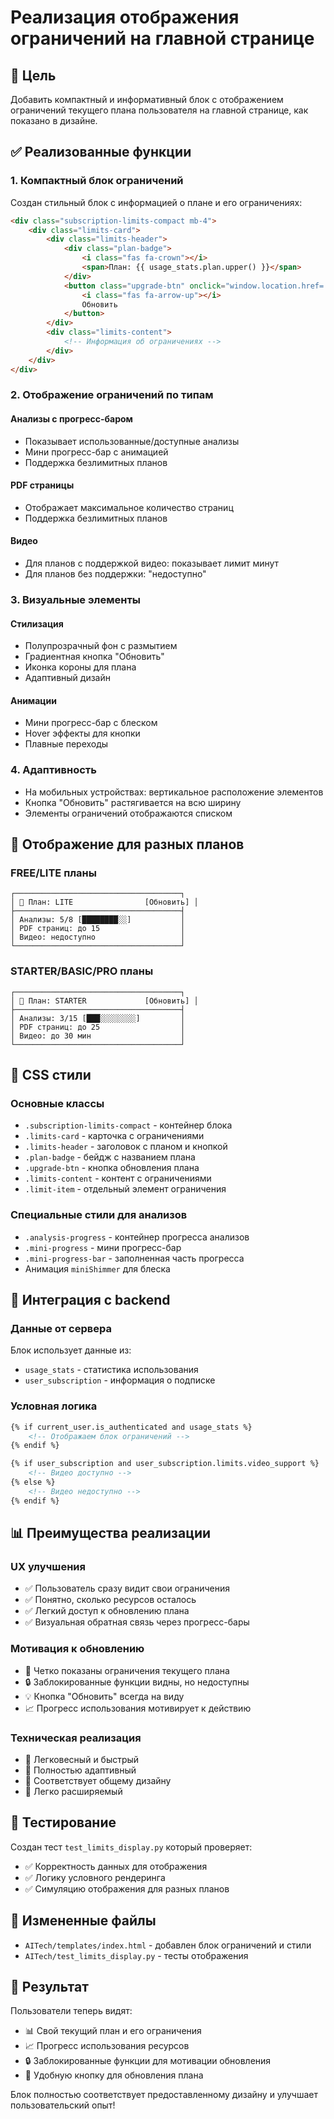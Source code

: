 # Реализация отображения ограничений на главной странице

## 🎯 Цель
Добавить компактный и информативный блок с отображением ограничений текущего плана пользователя на главной странице, как показано в дизайне.

## ✅ Реализованные функции

### 1. Компактный блок ограничений
Создан стильный блок с информацией о плане и его ограничениях:

```html
<div class="subscription-limits-compact mb-4">
    <div class="limits-card">
        <div class="limits-header">
            <div class="plan-badge">
                <i class="fas fa-crown"></i>
                <span>План: {{ usage_stats.plan.upper() }}</span>
            </div>
            <button class="upgrade-btn" onclick="window.location.href='{{ url_for('pricing') }}'">
                <i class="fas fa-arrow-up"></i>
                Обновить
            </button>
        </div>
        <div class="limits-content">
            <!-- Информация об ограничениях -->
        </div>
    </div>
</div>
```

### 2. Отображение ограничений по типам

#### Анализы с прогресс-баром
- Показывает использованные/доступные анализы
- Мини прогресс-бар с анимацией
- Поддержка безлимитных планов

#### PDF страницы
- Отображает максимальное количество страниц
- Поддержка безлимитных планов

#### Видео
- Для планов с поддержкой видео: показывает лимит минут
- Для планов без поддержки: "недоступно"

### 3. Визуальные элементы

#### Стилизация
- Полупрозрачный фон с размытием
- Градиентная кнопка "Обновить"
- Иконка короны для плана
- Адаптивный дизайн

#### Анимации
- Мини прогресс-бар с блеском
- Hover эффекты для кнопки
- Плавные переходы

### 4. Адаптивность
- На мобильных устройствах: вертикальное расположение элементов
- Кнопка "Обновить" растягивается на всю ширину
- Элементы ограничений отображаются списком

## 📱 Отображение для разных планов

### FREE/LITE планы
```
┌─────────────────────────────────────┐
│ 👑 План: LITE                [Обновить] │
├─────────────────────────────────────┤
│ Анализы: 5/8 [████████░░]           │
│ PDF страниц: до 15                  │
│ Видео: недоступно                   │
└─────────────────────────────────────┘
```

### STARTER/BASIC/PRO планы
```
┌─────────────────────────────────────┐
│ 👑 План: STARTER             [Обновить] │
├─────────────────────────────────────┤
│ Анализы: 3/15 [███░░░░░░░░]         │
│ PDF страниц: до 25                  │
│ Видео: до 30 мин                    │
└─────────────────────────────────────┘
```

## 🎨 CSS стили

### Основные классы
- `.subscription-limits-compact` - контейнер блока
- `.limits-card` - карточка с ограничениями
- `.limits-header` - заголовок с планом и кнопкой
- `.plan-badge` - бейдж с названием плана
- `.upgrade-btn` - кнопка обновления плана
- `.limits-content` - контент с ограничениями
- `.limit-item` - отдельный элемент ограничения

### Специальные стили для анализов
- `.analysis-progress` - контейнер прогресса анализов
- `.mini-progress` - мини прогресс-бар
- `.mini-progress-bar` - заполненная часть прогресса
- Анимация `miniShimmer` для блеска

## 🔧 Интеграция с backend

### Данные от сервера
Блок использует данные из:
- `usage_stats` - статистика использования
- `user_subscription` - информация о подписке

### Условная логика
```html
{% if current_user.is_authenticated and usage_stats %}
    <!-- Отображаем блок ограничений -->
{% endif %}

{% if user_subscription and user_subscription.limits.video_support %}
    <!-- Видео доступно -->
{% else %}
    <!-- Видео недоступно -->
{% endif %}
```

## 📊 Преимущества реализации

### UX улучшения
- ✅ Пользователь сразу видит свои ограничения
- ✅ Понятно, сколько ресурсов осталось
- ✅ Легкий доступ к обновлению плана
- ✅ Визуальная обратная связь через прогресс-бары

### Мотивация к обновлению
- 🎯 Четко показаны ограничения текущего плана
- 🔒 Заблокированные функции видны, но недоступны
- 💡 Кнопка "Обновить" всегда на виду
- 📈 Прогресс использования мотивирует к действию

### Техническая реализация
- 🚀 Легковесный и быстрый
- 📱 Полностью адаптивный
- 🎨 Соответствует общему дизайну
- 🔧 Легко расширяемый

## 🧪 Тестирование
Создан тест `test_limits_display.py` который проверяет:
- ✅ Корректность данных для отображения
- ✅ Логику условного рендеринга
- ✅ Симуляцию отображения для разных планов

## 📁 Измененные файлы
- `AITech/templates/index.html` - добавлен блок ограничений и стили
- `AITech/test_limits_display.py` - тесты отображения

## 🎉 Результат
Пользователи теперь видят:
- 📊 Свой текущий план и его ограничения
- 📈 Прогресс использования ресурсов
- 🔒 Заблокированные функции для мотивации обновления
- 🔄 Удобную кнопку для обновления плана

Блок полностью соответствует предоставленному дизайну и улучшает пользовательский опыт!